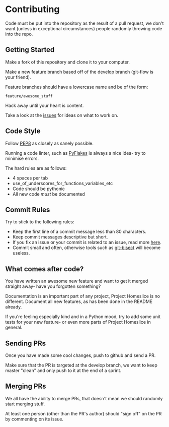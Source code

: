 # Contributing

Code must be put into the repository as the result of a pull request, we don't want (unless in exceptional circumstances)
people randomly throwing code into the repo.

## Getting Started

Make a fork of this repository and clone it to your computer.
  
Make a new feature branch based off of the develop branch (git-flow is your friend).

Feature branches should have a lowercase name and be of the form:

```
feature/awesome_stuff
```
  
Hack away until your heart is content.

Take a look at the [issues](https://github.com/HarveyHunt/seprcph/issues) for ideas on what to work on.

## Code Style

Follow [PEP8](http://legacy.python.org/dev/peps/pep-0008/) as closely as sanely possible.

Running a code linter, such as [PyFlakes](https://launchpad.net/pyflakes) is always a nice idea- try to minimise errors.

The hard rules are as follows:

  * 4 spaces per tab
  * use_of_underscores_for_functions_variables_etc
  * Code should be pythonic
  * All new code *must* be documented
  
## Commit Rules

Try to stick to the following rules:
  * Keep the first line of a commit message less than 80 characters.
  * Keep commit messages descriptive but short.
  * If you fix an issue or your commit is related to an issue, read more [here](https://github.com/blog/957-introducing-issue-mentions).
  * Commit small and often, otherwise tools such as [git-bisect](http://git-scm.com/docs/git-bisect) will become useless.
  
## What comes after code?

You have written an awesome new feature and want to get it merged straight away- have you forgotten something?

Documentation is an important part of any project, Project Homeslice is no different. Document all new features, as has been done
in the README already.

If you're feeling especially kind and in a Python mood, try to add some unit tests for your new feature- or even more parts of Project Homeslice in general.

## Sending PRs
  
Once you have made some cool changes, push to github and send a PR.

Make sure that the PR is targeted at the develop branch, we want to keep master "clean" and only push to it at the end of a sprint.

## Merging PRs

We all have the ability to merge PRs, that doesn't mean we should randomly start merging stuff. 

At least one person (other than the PR's author) should "sign off" on the PR by commenting on its issue.

